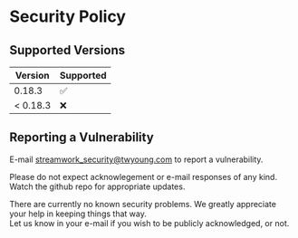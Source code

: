 # Security Policy

## Supported Versions

| Version | Supported          |
| ------- | ------------------ |
| 0.18.3  | :white_check_mark: |
| < 0.18.3| :x:                |

## Reporting a Vulnerability

E-mail streamwork_security@twyoung.com to report a vulnerability.

Please do not expect acknowlegement or e-mail responses of any kind.
Watch the github repo for appropriate updates.   

There are currently no known security problems.  We greatly 
appreciate your help in keeping things that way.  
Let us know in your e-mail if you wish to be publicly acknowledged, or not. 

